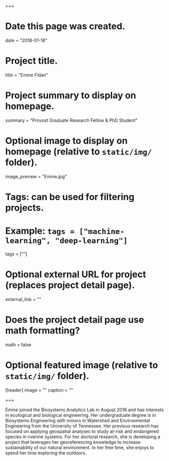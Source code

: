 +++
# Date this page was created.
date = "2018-01-18"

# Project title.
title = "Emine Fidan"

# Project summary to display on homepage.
summary = "Provost Graduate Research Fellow & PhD Student"

# Optional image to display on homepage (relative to `static/img/` folder).
image_preview = "Emine.jpg"

# Tags: can be used for filtering projects.
# Example: `tags = ["machine-learning", "deep-learning"]`
tags = [""]

# Optional external URL for project (replaces project detail page).
external_link = ""

# Does the project detail page use math formatting?
math = false

# Optional featured image (relative to `static/img/` folder).
[header]
image = ""
caption = ""

+++

Emine joined the Biosystems Analytics Lab in August 2018 and has interests in ecological and biological engineering. Her undergraduate degree is in Biosystems Engineering with minors in Watershed and Environmental Engineering from the University of Tennessee. Her previous research has focused on applying geospatial analyses to study at-risk and endangered species in riverine systems. For her doctoral research, she is developing a project that leverages her georeferencing knowledge to increase sustainability of our natural environment. In her free time, she enjoys to spend her time exploring the outdoors.
